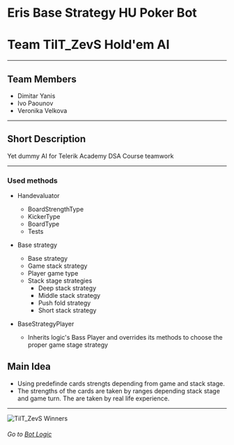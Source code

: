 # Eris Base Strategy HU Poker Bot

# Team TilT_ZevS Hold'em AI
- - - - 

## Team Members
* Dimitar Yanis
* Ivo Paounov
* Veronika Velkova

- - - - 

## Short Description

Yet dummy AI for Telerik Academy DSA Course teamwork

- - - - 

### Used methods

* Handevaluator
  * BoardStrengthType
  * KickerType
  * BoardType
  * Tests
  
* Base strategy
  * Base strategy
  * Game stack strategy
  * Player game type
  * Stack stage strategies
    * Deep stack strategy
    * Middle stack strategy
    * Push fold strategy
    * Short stack strategy

* BaseStrategyPlayer
  * Inherits logic's Bass Player and overrides its methods to choose the proper game stage strategy

## Main Idea

* Using predefinde cards strengts depending from game and stack stage.
* The strengths of the cards are taken by ranges depending stack stage and game turn. The are taken by real life experience.

- - - - 

![TilT_ZevS Winners](https://cloud.githubusercontent.com/assets/10419828/11670294/b68e4942-9e09-11e5-94fb-6452212d895c.png)

###### Go to [Bot Logic](https://github.com/DYanis/ErisBaseStrategyPokerBot/tree/master/Eris/AI/TexasHoldem.AI.ErisHUBaseStrategy)
